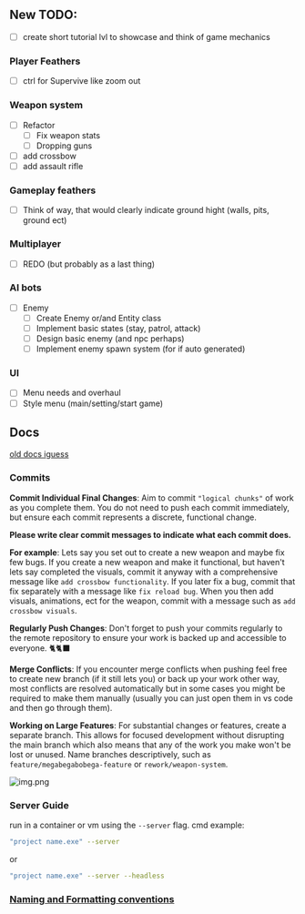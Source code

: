 ## New TODO:

- [ ] create short tutorial lvl to showcase and think of game mechanics

### Player Feathers

- [ ] ctrl for Supervive like zoom out

### Weapon system

- [ ] Refactor
  - [ ] Fix weapon stats
  - [ ] Dropping guns
- [ ] add crossbow
- [ ] add assault rifle

### Gameplay feathers

- [ ] Think of way, that would clearly indicate ground hight (walls, pits, ground ect)

### Multiplayer

- [ ] REDO (but probably as a last thing)

### AI bots

- [ ] Enemy
  - [ ] Create Enemy or/and Entity class
  - [ ] Implement basic states (stay, patrol, attack)
  - [ ] Design basic enemy (and npc perhaps)
  - [ ] Implement enemy spawn system (for if auto generated)

### UI

- [ ] Menu needs and overhaul
- [ ] Style menu (main/setting/start game)

## Docs

[old docs iguess](https://www.notion.so)

### Commits

**Commit Individual Final Changes**: Aim to commit `"logical chunks"` of work as you complete them. You do not need to push each commit immediately, but ensure each commit represents a discrete, functional change.

**Please write clear commit messages to indicate what each commit does.**

**For example**:
Lets say you set out to create a new weapon and maybe fix few bugs. If you create a new weapon and make it functional, but haven't lets say completed the visuals, commit it anyway with a comprehensive message like `add crossbow functionality`.
If you later fix a bug, commit that fix separately with a message like `fix reload bug`.
When you then add visuals, animations, ect for the weapon, commit with a message such as `add crossbow visuals`.

**Regularly Push Changes**: Don't forget to push your commits regularly to the remote repository to ensure your work is backed up and accessible to everyone. 🐈🐈‍⬛

**Merge Conflicts**: If you encounter merge conflicts when pushing feel free to create new branch (if it still lets you)
or back up your work other way, most conflicts are resolved automatically but in some cases you might be required to make them manually (usually you can just open them in vs code and then go through them).

**Working on Large Features**: For substantial changes or features, create a separate branch. This allows for focused development without disrupting the main branch which also means that any of the work you make won't be lost or unused. Name branches descriptively, such as `feature/megabegabobega-feature` or `rework/weapon-system`.

![img.png](img.png)

### Server Guide

run in a container or vm using the `--server` flag. cmd example:

```bash
"project name.exe" --server
```

or

```bash
"project name.exe" --server --headless
```

### [Naming and Formatting conventions](https://docs.godotengine.org/en/stable/tutorials/scripting/gdscript/gdscript_styleguide.html)
